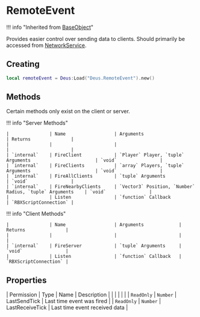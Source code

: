 # RemoteEvent

!!! info "Inherited from [BaseObject](../Classes/baseObject.md)"

Provides easier control over sending data to clients. Should primarily be accessed from [NetworkService](..//Services/networkService.md).

## Creating

```lua
local remoteEvent = Deus:Load("Deus.RemoteEvent").new()
```

## Methods

Certain methods only exist on the client or server.

!!! info "Server Methods"

    |               | Name                  | Arguments                                                 | Returns               |
    |               |                       |                                                           |                       |
    | `internal`    | FireClient            | `Player` Player, `tuple` Arguments                        | `void`                |
    | `internal`    | FireClients           | `array` Players, `tuple` Arguments                        | `void`                |
    | `internal`    | FireAllClients        | `tuple` Arguments                                         | `void`                |
    | `internal`    | FireNearbyClients     | `Vector3` Position, `Number` Radius, `tuple` Arguments    | `void`                |
    |               | Listen                | `function` Callback                                       | `RBXScriptConnection` |

!!! info "Client Methods"

    |               | Name                  | Arguments             | Returns               |
    |               |                       |                       |                       |
    | `internal`    | FireServer            | `tuple` Arguments     | `void`                |
    |               | Listen                | `function` Callback   | `RBXScriptConnection` |

## Properties

| Permission    | Type          | Name              | Description                   |
|               |               |                   |                               |
| `ReadOnly`    | `Number`      | LastSendTick      | Last time event was fired     |
| `ReadOnly`    | `Number`      | LastReceiveTick   | Last time event received data |